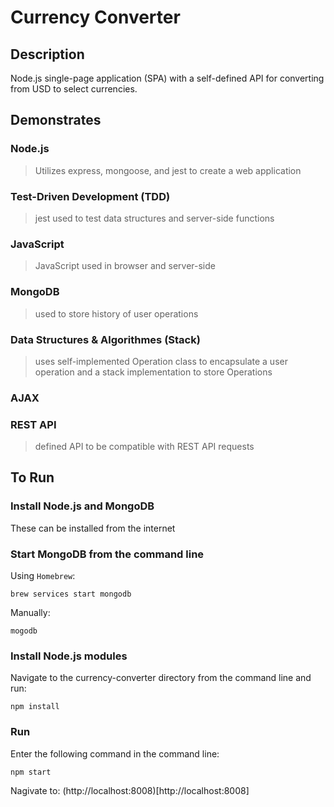 # Currency Converter

## Description

Node.js single-page application (SPA) with a self-defined API for converting from USD to select currencies.

## Demonstrates

### Node.js

> Utilizes express, mongoose, and jest to create a web application

### Test-Driven Development (TDD)

> jest used to test data structures and server-side functions

### JavaScript

> JavaScript used in browser and server-side

### MongoDB

> used to store history of user operations

### Data Structures & Algorithmes (Stack)

> uses self-implemented Operation class to encapsulate a user operation and a stack implementation to store Operations

### AJAX

### REST API

> defined API to be compatible with REST API requests

## To Run

### Install Node.js and MongoDB
These can be installed from the internet

### Start MongoDB from the command line

Using `Homebrew`:
```shell
brew services start mongodb
```

Manually:
```shell
mogodb
```

### Install Node.js modules

Navigate to the currency-converter directory from the command line and run:
```shell
npm install
```

### Run
Enter the following command in the command line:
```shell
npm start
```

Nagivate to:
(http://localhost:8008)[http://localhost:8008]
